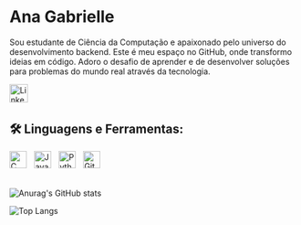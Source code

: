 # Ana Gabrielle

Sou estudante de Ciência da Computação e apaixonado pelo universo do desenvolvimento backend. Este é meu espaço no GitHub, onde transformo ideias em código. Adoro o desafio de aprender e de desenvolver soluções para problemas do mundo real através da tecnologia.



<p align="left">
      <a href="https://www.linkedin.com/in/ana-gabrielle-da-silva-oliveira/"><img width="32px" alt="LinkedIn" title="LinkedIn" src="https://i.imgur.com/yRpa1dQ.png"/></a>
  &#8287;&#8287;&#8287;&#8287;&#8287;
   </p>


## 🛠️ Linguagens e Ferramentas:
<img align="left" alt="C" width="30px" style="padding-right:10px;" src="https://profilinator.rishav.dev/skills-assets/c-original.svg" />
<img align="left" alt="Java" width="30px" style="padding-right:10px;" src="https://cdn.jsdelivr.net/gh/devicons/devicon/icons/java/java-original.svg"/>
<img align="left" alt="Python" width="30px" style="padding-right:10px;" src="https://cdn.jsdelivr.net/gh/devicons/devicon/icons/python/python-plain.svg" />
<img align="left" alt="GitHub" width="30px" style="padding-right:10px;" src="https://cdn.jsdelivr.net/gh/devicons/devicon/icons/github/github-original.svg" /> 
<br /><br/><br/>

![Anurag's GitHub stats](https://github-readme-stats.vercel.app/api?username=AnaGabrielle-Oli&theme=tokyonight&show_icons=true)

![Top Langs](https://github-readme-stats.vercel.app/api/top-langs/?username=AnaGabrielle-Oli&layout=compact)
